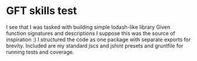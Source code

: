 # GFT skills test
I see that I was tasked with building simple lodash-like library
Given function signatures and descriptions I suppose this was the source of inspiration :)
I structured the code as one package with separate exports for brevity.
Included are my standard jscs and jshint presets and gruntfile for running tests and coverage.
